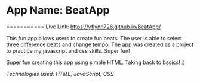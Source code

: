 # App Name: BeatApp
===========
Live Link: https://yflynn726.github.io/BeatApp/

This fun app allows users to create fun beats. The user is able to select three difference beats and change tempo. 
The app was created as a project to practice my javascript and css skills.  Super fun!

Super fun creating this app using simple HTML.  Taking back to basics! :)

*Technologies used: HTML, JavaScript, CSS*

